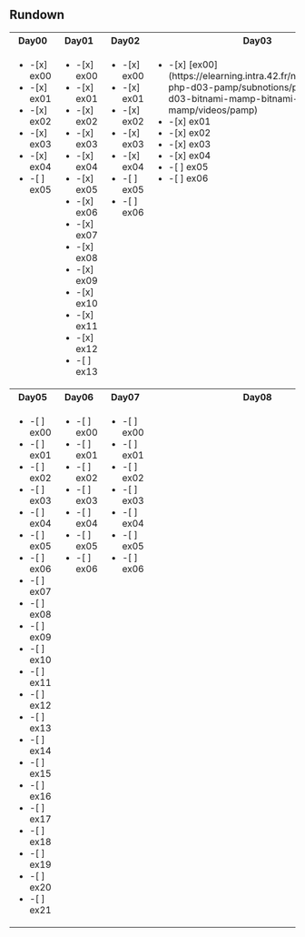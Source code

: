 ## Rundown
<table>
  <tr>
      <th>Day00</th>
      <th>Day01</th>
      <th>Day02</th>
      <th>Day03</th>
      <th>Day04</th>
  </tr>
  <tr valign="top">
    <td><ul>
<li>-[x] ex00</li>
<li>-[x] ex01</li>
<li>-[x] ex02</li>
<li>-[x] ex03</li>
<li>-[x] ex04</li>
<li>-[ ] ex05</li>
    </ul></td>
    <td><ul>
<li>-[x] ex00</li>
<li>-[x] ex01</li>
<li>-[x] ex02</li>
<li>-[x] ex03</li>
<li>-[x] ex04</li>
<li>-[x] ex05</li>
<li>-[x] ex06</li>
<li>-[x] ex07</li>
<li>-[x] ex08</li>
<li>-[x] ex09</li>
<li>-[x] ex10</li>
<li>-[x] ex11</li>
<li>-[x] ex12</li>
<li>-[ ] ex13</li>
    </ul></td>
    <td><ul>
<li>-[x] ex00</li>
<li>-[x] ex01</li>
<li>-[x] ex02</li>
<li>-[x] ex03</li>
<li>-[x] ex04</li>
<li>-[ ] ex05</li>
<li>-[ ] ex06</li>
    </ul></td>
    <td><ul>
<li>-[x] [ex00](https://elearning.intra.42.fr/notions/piscine-php-d03-pamp/subnotions/piscine-php-d03-bitnami-mamp-bitnami-mamp/videos/pamp)</li>
<li>-[x] ex01</li>
<li>-[x] ex02</li>
<li>-[x] ex03</li>
<li>-[x] ex04</li>
<li>-[ ] ex05</li>
<li>-[ ] ex06</li>
    </ul></td>
    <td><ul>
<li>-[ ] ex00</li>
<li>-[ ] ex01</li>
<li>-[ ] ex02</li>
<li>-[ ] ex03</li>
<li>-[ ] ex04</li>
    </ul></td>
  </tr>
  <tr>
      <th>Day05</th>
      <th>Day06</th>
      <th>Day07</th>
      <th>Day08</th>
      <th>Day09</th>
  </tr>
  <tr valign="top">
    <td><ul>
<li>-[ ] ex00</li>
<li>-[ ] ex01</li>
<li>-[ ] ex02</li>
<li>-[ ] ex03</li>
<li>-[ ] ex04</li>
<li>-[ ] ex05</li>
<li>-[ ] ex06</li>
<li>-[ ] ex07</li>
<li>-[ ] ex08</li>
<li>-[ ] ex09</li>
<li>-[ ] ex10</li>
<li>-[ ] ex11</li>
<li>-[ ] ex12</li>
<li>-[ ] ex13</li>
<li>-[ ] ex14</li>
<li>-[ ] ex15</li>
<li>-[ ] ex16</li>
<li>-[ ] ex17</li>
<li>-[ ] ex18</li>
<li>-[ ] ex19</li>
<li>-[ ] ex20</li>
<li>-[ ] ex21</li>
    </ul></td>
    <td><ul>
<li>-[ ] ex00</li>
<li>-[ ] ex01</li>
<li>-[ ] ex02</li>
<li>-[ ] ex03</li>
<li>-[ ] ex04</li>
<li>-[ ] ex05</li>
<li>-[ ] ex06</li>
    </ul></td>
    <td><ul>
<li>-[ ] ex00</li>
<li>-[ ] ex01</li>
<li>-[ ] ex02</li>
<li>-[ ] ex03</li>
<li>-[ ] ex04</li>
<li>-[ ] ex05</li>
<li>-[ ] ex06</li>
    </ul></td>
    <td><ul>
    </ul></td>
    <td><ul>
<li>-[ ] ex00</li>
<li>-[ ] ex01</li>
<li>-[ ] ex02</li>
<li>-[ ] ex03</li>
<li>-[ ] ex04</li>
    </ul></td>
  </tr>
</table>
